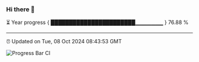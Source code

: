 ### Hi there 👋

⏳ Year progress { ███████████████████████▁▁▁▁▁▁▁ } 76.88 %

---

⏰ Updated on Tue, 08 Oct 2024 08:43:53 GMT

![Progress Bar CI](https://github.com/IshwaranRudhara/GIT-ACTION/workflows/Progress%20Bar%20CI/badge.svg)
